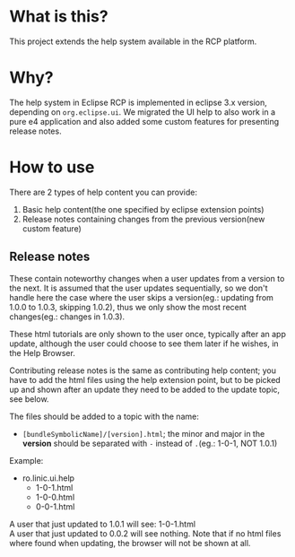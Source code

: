 # What is this?

This project extends the help system available in the RCP platform.

# Why?

The help system in Eclipse RCP is implemented in eclipse 3.x version, depending on `org.eclipse.ui`. We migrated the UI help to also work in a pure e4 application and also added some custom features for presenting release notes.

# How to use

There are 2 types of help content you can provide:

1. Basic help content(the one specified by eclipse extension points)
2. Release notes containing changes from the previous version(new custom feature)

## Release notes

These contain noteworthy changes when a user updates from a version to the next. It is assumed that the user updates sequentially, so we don't handle here the case where the user skips a version(eg.: updating from 1.0.0 to 1.0.3, skipping 1.0.2), thus we only show the most recent changes(eg.: changes in 1.0.3).

These html tutorials are only shown to the user once, typically after an app update, although the user could choose to see them later if he wishes, in the Help Browser.

Contributing release notes is the same as contributing help content; you have to add the html files using the help extension point, but to be picked up and shown after an update they need to be added to the update topic, see below.

The files should be added to a topic with the name:
- `[bundleSymbolicName]/[version].html`; the minor and major in the **version** should be separated with `-` instead of `.`(eg.: 1-0-1, NOT 1.0.1)

Example:
- ro.linic.ui.help
    - 1-0-1.html
    - 1-0-0.html
    - 0-0-1.html
        
A user that just updated to 1.0.1 will see: 1-0-1.html <br>
A user that just updated to 0.0.2 will see nothing. Note that if no html files where found when updating, the browser will not be shown at all.